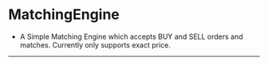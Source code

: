 # MatchingEngine
- A Simple Matching Engine which accepts BUY and SELL orders and matches. Currently only supports exact price.
---